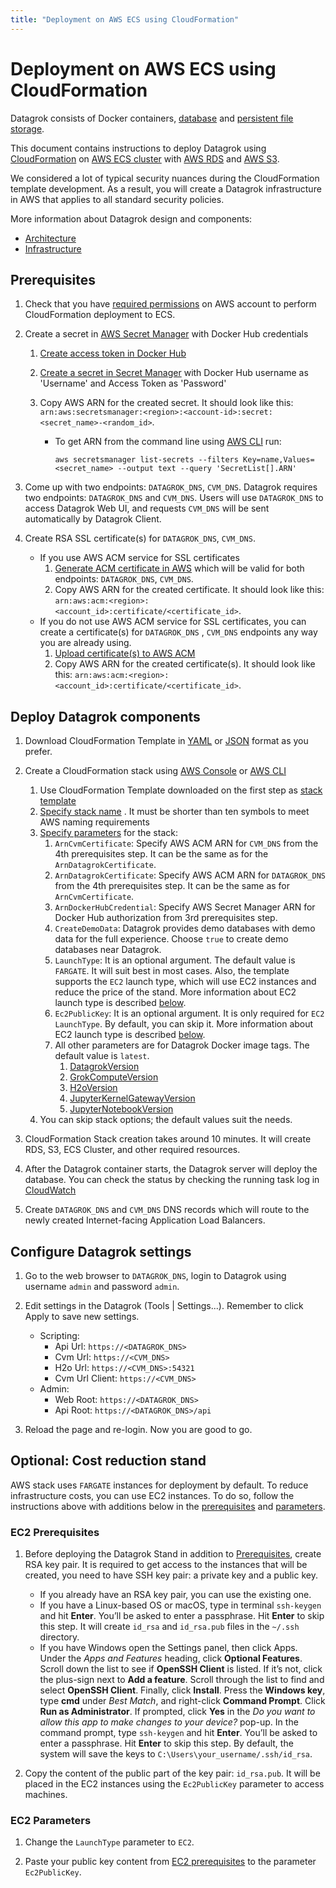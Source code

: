 ```yaml
---
title: "Deployment on AWS ECS using CloudFormation"
---
```

<!-- SUBTITLE: -->

# Deployment on AWS ECS using CloudFormation

Datagrok consists of Docker containers, [database](infrastructure.md#database)
and [persistent file storage](infrastructure.md#storage).

This document contains instructions to deploy Datagrok using [CloudFormation](https://aws.amazon.com/cloudformation/)
on [AWS ECS cluster](https://aws.amazon.com/ecs/) with [AWS RDS](https://aws.amazon.com/rds/)
and [AWS S3](https://aws.amazon.com/s3/).

We considered a lot of typical security nuances during the CloudFormation template development. As a result, you will
create a Datagrok infrastructure in AWS that applies to all standard security policies.

More information about Datagrok design and components:

* [Architecture](architecture.md)
* [Infrastructure](infrastructure.md)

## Prerequisites

1. Check that you
   have [required permissions](https://github.com/datagrok-ai/public/blob/master/help/develop/admin/deploy/iam.list)
   on AWS account to perform CloudFormation deployment to ECS.

2. Create a secret in [AWS Secret Manager](https://aws.amazon.com/secrets-manager/) with Docker Hub credentials
   1. [Create access token in Docker Hub](https://docs.docker.com/docker-hub/access-tokens/)
   2. [Create a secret in Secret Manager](https://docs.aws.amazon.com/secretsmanager/latest/userguide/manage_create-basic-secret.html)
      with Docker Hub username as 'Username' and Access Token as 'Password'
   3. Copy AWS ARN for the created secret. It should look like this:
      `arn:aws:secretsmanager:<region>:<account-id>:secret:<secret_name>-<random_id>`.

        * To get ARN from the command line
          using [AWS CLI](https://docs.aws.amazon.com/cli/latest/userguide/getting-started-install.html) run:

          ```shell
          aws secretsmanager list-secrets --filters Key=name,Values=<secret_name> --output text --query 'SecretList[].ARN'
          ```

3. Come up with two endpoints: `DATAGROK_DNS`, `CVM_DNS`. Datagrok requires two endpoints: `DATAGROK_DNS` and `CVM_DNS`.
   Users will use `DATAGROK_DNS` to access Datagrok Web UI, and requests `CVM_DNS` will be sent automatically by
   Datagrok Client.

4. Create RSA SSL certificate(s) for `DATAGROK_DNS`, `CVM_DNS`.

   * If you use AWS ACM service for SSL certificates
       1. [Generate ACM certificate in AWS](https://docs.aws.amazon.com/acm/latest/userguide/gs-acm-request-public.html)
          which will be valid for both endpoints: `DATAGROK_DNS`, `CVM_DNS`.
       2. Copy AWS ARN for the created certificate. It should look like
          this: `arn:aws:acm:<region>:<account_id>:certificate/<certificate_id>`.
   * If you do not use AWS ACM service for SSL certificates, you can create a certificate(s) for `DATAGROK_DNS`
     , `CVM_DNS` endpoints any way you are already using.
       1. [Upload certificate(s) to AWS ACM](https://docs.aws.amazon.com/acm/latest/userguide/import-certificate-api-cli.html)
       2. Copy AWS ARN for the created certificate(s). It should look like
          this: `arn:aws:acm:<region>:<account_id>:certificate/<certificate_id>`.

## Deploy Datagrok components

1. Download CloudFormation
   Template in
   [YAML](https://github.com/datagrok-ai/public/blob/master/help/develop/admin/deploy/cloudformation/cloudformation.yml)
   or
   [JSON](https://github.com/datagrok-ai/public/blob/master/help/develop/admin/deploy/cloudformation/cloudformation.json)
   format as you prefer.

2. Create a CloudFormation stack
   using [AWS Console](https://docs.aws.amazon.com/AWSCloudFormation/latest/UserGuide/cfn-console-create-stack.html)
   or [AWS CLI](https://docs.aws.amazon.com/AWSCloudFormation/latest/UserGuide/using-cfn-cli-creating-stack.html)

   1. Use CloudFormation Template downloaded on the first step
      as [stack template](https://docs.aws.amazon.com/AWSCloudFormation/latest/UserGuide/cfn-using-console-create-stack-template.html)
   2. [Specify stack name](https://docs.aws.amazon.com/AWSCloudFormation/latest/UserGuide/cfn-using-console-create-stack-parameters.html)
      . It must be shorter than ten symbols to meet AWS naming requirements
   3. [Specify parameters](https://docs.aws.amazon.com/AWSCloudFormation/latest/UserGuide/cfn-using-console-create-stack-parameters.html)
      for the stack:
      1. `ArnCvmCertificate`: Specify AWS ACM ARN for `CVM_DNS` from the 4th prerequisites step. It can be the same as
         for the `ArnDatagrokCertificate`.
      2. `ArnDatagrokCertificate`: Specify AWS ACM ARN for `DATAGROK_DNS` from the 4th prerequisites step. It can be
         the same as for `ArnCvmCertificate`.
      3. `ArnDockerHubCredential`: Specify AWS Secret Manager ARN for Docker Hub authorization from 3rd prerequisites
         step.
      4. `CreateDemoData`: Datagrok provides demo databases with demo data for the full experience. Choose `true` to
         create demo databases near Datagrok.
      5. `LaunchType`: It is an optional argument. The default value is `FARGATE`. It will suit best in most cases. Also,
         the template supports the `EC2` launch type, which will use EC2 instances and reduce the price of the stand.
         More information about EC2 launch type is described [below](#optional-cost-reduction-stand).
      6. `Ec2PublicKey`: It is an optional argument. It is only required for `EC2` `LaunchType`. By default, you can
         skip it. More information about EC2 launch type is described [below](#optional-cost-reduction-stand).
      7. All other parameters are for Datagrok Docker image tags. The default value is `latest`.
         1. [DatagrokVersion](https://hub.docker.com/r/datagrok/datagrok)
         2. [GrokComputeVersion](https://hub.docker.com/r/datagrok/grok_connect)
         3. [H2oVersion](https://hub.docker.com/r/datagrok/h2o)
         4. [JupyterKernelGatewayVersion](https://hub.docker.com/r/datagrok/jupyter_kernel_gateway)
         5. [JupyterNotebookVersion](https://hub.docker.com/r/datagrok/jupyter_notebook)
   4. You can skip stack options; the default values suit the needs.

3. CloudFormation Stack creation takes around 10 minutes. It will create RDS, S3, ECS Cluster, and other required
   resources.

4. After the Datagrok container starts, the Datagrok server will deploy the database. You can check the status by
   checking the running task log in [CloudWatch](https://aws.amazon.com/cloudwatch/)

5. Create `DATAGROK_DNS` and `CVM_DNS` DNS records which will route to the newly created Internet-facing Application
   Load Balancers.

## Configure Datagrok settings

1. Go to the web browser to `DATAGROK_DNS`, login to Datagrok using username `admin` and password `admin`.
2. Edit settings in the Datagrok (Tools | Settings...). Remember to click Apply to save new settings.

   * Scripting:
     * Api Url: `https://<DATAGROK_DNS>`
     * Cvm Url: `https://<CVM_DNS>`
     * H2o Url: `https://<CVM_DNS>:54321`
     * Cvm Url Client: `https://<CVM_DNS>`
   * Admin:
     * Web Root: `https://<DATAGROK_DNS>`
     * Api Root: `https://<DATAGROK_DNS>/api`

3. Reload the page and re-login. Now you are good to go.

## Optional: Cost reduction stand

AWS stack uses `FARGATE` instances for deployment by default. To reduce
infrastructure costs, you can use EC2 instances. To do so, follow the instructions above with additions below in
the [prerequisites](#ec2-prerequisites) and [parameters](#ec2-parameters).

### EC2 Prerequisites

1. Before deploying the Datagrok Stand in addition to [Prerequisites](#prerequisites), create RSA key pair. It is
   required to get access to the instances that will be created, you need to have SSH key pair: a private key and a
   public key.

     * If you already have an RSA key pair, you can use the existing one.
     * If you have a Linux-based OS or macOS, type in terminal `ssh-keygen` and hit **Enter**.
       You’ll be asked to enter a passphrase. Hit **Enter** to skip this step.
       It will create `id_rsa` and `id_rsa.pub` files in the `~/.ssh` directory.
     * If you have Windows open the Settings panel, then click Apps.
       Under the *Apps and Features* heading, click **Optional Features**.
       Scroll down the list to see if **OpenSSH Client** is listed.
       If it’s not, click the plus-sign next to **Add a feature**.
       Scroll through the list to find and select **OpenSSH Client**. Finally, click **Install**.
       Press the **Windows key**, type **cmd** under *Best Match*, and right-click **Command Prompt**.
       Click **Run as Administrator**.
       If prompted, click **Yes** in the *Do you want to allow this app to make changes to your device?* pop-up.
       In the command prompt, type `ssh-keygen` and hit **Enter**.
       You’ll be asked to enter a passphrase. Hit **Enter** to skip this step.
       By default, the system will save the keys to `C:\Users\your_username/.ssh/id_rsa`.

2. Copy the content of the public part of the key pair: `id_rsa.pub`. It will be placed in the EC2 instances
   using the `Ec2PublicKey` parameter to access machines.

### EC2 Parameters

1. Change the `LaunchType` parameter to `EC2`.

2. Paste your public key content from [EC2 prerequisites](#ec2-prerequisites) to
   the parameter `Ec2PublicKey`.
